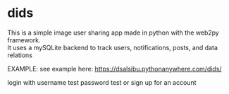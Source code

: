 # dids
This is a simple image user sharing app made in python with the web2py framework.  
It uses a mySQLite backend to track users, notifications, posts, and data relations

EXAMPLE:
see example here:  https://dsalsibu.pythonanywhere.com/dids/

login with username test
           password test 
or sign up for an account
